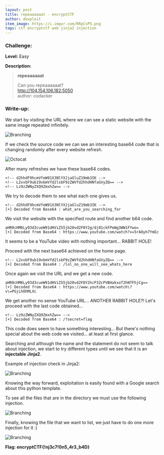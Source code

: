 ```yaml
---
layout: post
title: repeaaaaaat - encryptCTF
author: devploit
item_image: https://i.imgur.com/RRpCsP5.png
tags: ctf encryptctf web jinja2 injection
---
```


### Challenge:

**Level:** Easy

**Description:**

>**repeaaaaaat**
>
>Can you repeaaaaaat?  
>http://104.154.106.182:5050  
>author: codacker

### Write-up:

We start by visiting the URL where we can see a static website with the same image repeated infinitely.

![Branching](https://i.imgur.com/sDCkxld.png)

If we check the source code we can see an interesting base64 code that is changing randomly after every website refresh.

![Octocat](https://i.imgur.com/raZODRq.png)

After many refreshes we have these base64 codes.

```
<!-- d2hhdF9hcmVfeW91X3NlYXJjaGluZ19mb3IK -->
<!-- L2xvbF9ub19vbmVfd2lsbF9zZWVfd2hhdHNfaGVyZQ== -->
<!-- Lz9zZWNyZXQ9ZmxhZw== -->
```

We try to decode them to see what each one gives us.

```
<!-- d2hhdF9hcmVfeW91X3NlYXJjaGluZ19mb3IK -->
[+] Decoded from Base64 : what_are_you_searching_for
```

We visit the website with the specified route and find another b64 code.

```
aHR0cHM6Ly93d3cueW91dHViZS5jb20vd2F0Y2g/dj01ckFPeWg3WW1FYwo=
[+] Decoded from Base64 : https://www.youtube.com/watch?v=5rAOyh7YmEc
```

It seems to be a YouTube video with nothing important... RABBIT HOLE!

Proceed with the next base64 achieved on the home page.

```
<!-- L2xvbF9ub19vbmVfd2lsbF9zZWVfd2hhdHNfaGVyZQ== -->
[+] Decoded from Base64 : /lol_no_one_will_see_whats_here
```

Once again we visit the URL and we get a new code.

```
aHR0cHM6Ly93d3cueW91dHViZS5jb20vd2F0Y2hcP3ZcPVBHakxoT2hNTFhjCg==
[+] Decoded from Base64 : https://www.youtube.com/watch\?v\=PGjLhOhMLXc
```

We get another no sense YouTube URL... ANOTHER RABBIT HOLE?! Let's proceed with the last code obtained...

```
<!-- Lz9zZWNyZXQ9ZmxhZw== -->
[+] Decoded from Base64 : /?secret=flag
```

This code does seem to have something interesting... But there's nothing special about the web code we visited... at least at first glance.

Searching and although the name and the statement do not seem to talk about injection, we start to try different types until we see that it is an **injectable Jinja2**.

Example of injection check in Jinja2:

![Branching](https://i.imgur.com/HibuAGI.png)

Knowing the way forward, exploitation is easily found with a Google search about this python template.

To see all the files that are in the directory we must use the following injection.

![Branching](https://i.imgur.com/3MjB0c9.png)

Finally, knowing the file that we want to list, we just have to do one more injection for it :)

![Branching](https://i.imgur.com/jDVN3Cx.png)

**Flag: encryptCTF{!nj3c7!0n5_4r3_b4D}**
